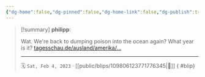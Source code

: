 ```yaml
---
{"dg-home":false,"dg-pinned":false,"dg-home-link":false,"dg-publish":true,"tags":["dgblip"],"disabled rules":["yaml-title","yaml-title-alias","file-name-heading"],"title":"philipp on mastodon @ 2023-02-04","created-date":"2023-02-04T11:01:20","id":109806123771776350,"updated-date":"2025-05-02T08:50:43","dg-path":"blips/109806123771776345.md","permalink":"/blips/109806123771776345/","dgPassFrontmatter":true}
---
```


> [!summary] **philipp**:
>
> Wat. We're back to dumping poison into the ocean again? What year is it? [tagesschau.de/ausland/amerika/…](https://www.tagesschau.de/ausland/amerika/brasilien-flugzeugtraeger-versenken-103.html)
> - - -
>
> 🗓️ `Sat, Feb 4, 2023` · [[public/blips/109806123771776345\|🔗]]
{ #blip}

